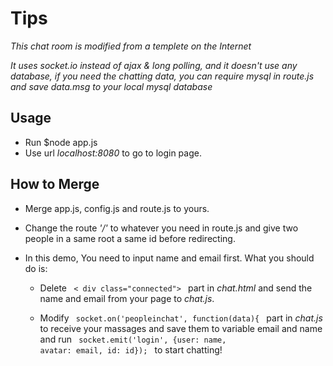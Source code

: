 # Tips

*This chat room is modified from a templete on the Internet*

*It uses socket.io instead of ajax & long polling, and it doesn't use any database, if you need the chatting data, you can require mysql in route.js and save data.msg to your local mysql database*

## Usage

* Run $node app.js
* Use url *localhost:8080* to go to login page.

## How to Merge

* Merge app.js, config.js and route.js to yours.

* Change the route *'/'* to whatever you need in route.js and give two people in a same root a same id before redirecting.

* In this demo, You need to input name and email first. What you should do is:

  * Delete <code> < div class="connected"> </code> part in *chat.html* and send the name and email from your page to *chat.js*.

  * Modify <code> socket.on('peopleinchat', function(data){ </code> part in *chat.js* to receive your massages and save them to variable email and name and run <code> socket.emit('login', {user: name, avatar: email, id: id}); </code> to start chatting!  
